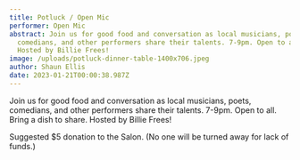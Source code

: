 ```yaml
---
title: Potluck / Open Mic
performer: Open Mic
abstract: Join us for good food and conversation as local musicians, poets,
  comedians, and other performers share their talents. 7-9pm. Open to all.
  Hosted by Billie Frees!
image: /uploads/potluck-dinner-table-1400x706.jpeg
author: Shaun Ellis
date: 2023-01-21T00:00:38.987Z
---
```

Join us for good food and conversation as local musicians, poets, comedians, and other performers share their talents. 7-9pm. Open to all. Bring a dish to share. Hosted by Billie Frees!

Suggested $5 donation to the Salon. (No one will be turned away for lack of funds.)